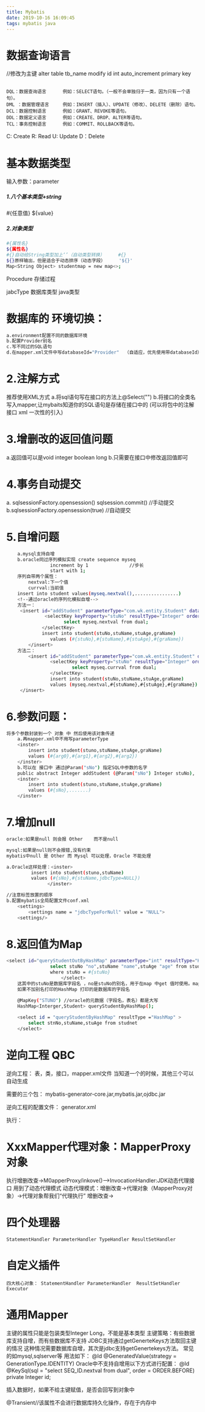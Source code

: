 ```yaml
---
title: Mybatis
date: 2019-10-16 16:09:45
tags: mybatis java
---
```

# 数据查询语言




//修改为主键
alter table tb_name modify id int auto_increment primary key


```

DQL：数据查询语言 		例如：SELECT语句。（一般不会单独归于一类，因为只有一个语句）。
DML ：数据管理语言		例如：INSERT（插入）、UPDATE（修改）、DELETE（删除）语句。
DCL：数据控制语言		例如：GRANT、REVOKE等语句。
DDL：数据定义语言		例如：CREATE、DROP、ALTER等语句。
TCL：事务控制语言 		例如：COMMIT、ROLLBACK等语句。
```
C: Create
R: Read
U: Update
D：Delete

# 基本数据类型
输入参数：parameter
##### 1.八个基本类型+string
#{任意值}
${value}

##### 2.对象类型
```bash
#{属性名}
${属性名}
#{}自动给String类型加上‘’（自动类型转换）     #{} 
${}原样输出，但是适合于动态排序（动态字段）     '${}' 
Map<String Object> studentmap = new map<>;
```

Procedure  存储过程

jabcType  数据库类型  java类型

# 数据库的 环境切换：
```bash
a.environment配置不同的数据库环境
b.配置Provider别名
c.写不同过的SQL语句
d.在mapper.xml文件中写databaseId="Provider"  （自适应，优先使用带databaseId）

```
# 2.注解方式
推荐使用XML方式
a.将sql语句写在接口的方法上@Select("")
b.将接口的全类名写入mapper,让mybaits知道你的SQL语句是存储在接口中的
<package name = "com.wk.mapper"/> (可以将包中的注解 接口 xml 一次性的引入)

# 3.增删改的返回值问题
a.返回值可以是void  integer boolean long
b.只需要在接口中修改返回值即可

# 4.事务自动提交
a. sqlsessionFactory.opensession()  sqlsession.commit()  //手动提交
b.sqlsessionFactory.opensession(true) //自动提交

# 5.自增问题
```bash
	a.mysql支持自增
	b.oracle同过序列模拟实现 create sequence myseq 
				increment by 1               //步长	
				start with 1; 
	序列自带两个属性：
		nextval:下一个值
		currval:当前值
	insert into student values(myseq.nextval(),................)
	<!--通过oracle的序列化模拟自增-->
	方法一：
   	 <insert id="addStudent" parameterType="com.wk.entity.Student" databaseId="oracle">
      		  <selectKey keyProperty="stuNo" resultType="Integer" order="BEFORE">
           			 select myseq.nextval from dual;
       		 </selectKey>
       		 insert into student(stuNo,stuName,stuAge,graName)
        		values (#{stuNo},#{stuName},#{stuAge},#{graName})
    	</insert>
	方法二：
	    <insert id="addStudent" parameterType="com.wk.entity.Student" databaseId="oracle">
        		<selectKey keyProperty="stuNo" resultType="Integer" order="AFTER">
            			select myseq.currval from dual;
        		</selectKey>
        		insert into student(stuNo,stuName,stuAge,graName)
        		values (myseq.nextval,#{stuName},#{stuAge},#{graName})
   	 </insert>
```

# 6.参数问题：
```bash
将多个参数封装到一个 对象 中 然后使用该对象传递
	a.再mapper.xml中不用写parameterType
	<inster>
		insert into student(stuno,stuName,stuAge,graName)
		values (#{arg0},#{arg1},#{arg2},#{arg2})
	</inster>
	b.可以在 接口中 通过@Param("sNo") 指定SQL中参数的名字
	public abstract Integer addStudent (@Param("sNo") Integer stuNo),
	<inster>
		insert into student(stuno,stuName,stuAge,graName)
		values (#{sNo},.......)
	</inster>
```
# 7.增加null
```bash
oracle:如果是null 则会报 Other	而不是null 

mysql:如果是null则不会报错,没有约束
mybatis中null 是 Other 而 Mysql 可以处理，Oracle 不能处理

a.Oracle这样处理：<inster>
		 insert into student(stuno,stuName)
		 values (#{sNo},#{stuName,jdbcType=NULL})
	           </inster>

//注意标签放置的顺序
b.配置mybatis全局配置文件conf.xml
	<settings>
		<settings name = "jdbcTypeForNull" value = "NULL">
	<settings/>

```
# 8.返回值为Map
```bash
<select id="queryStudentOutByHashMap" parameterType="int" resultType="HashMap">
        		select stuNo "no",stuName "name",stuAge "age" from student
         		where stuNo = #{stuNo}
                    </select> 
	这其中的stuNo是数据库字段名 ，no是stuNo的别名，用于在map 中get 值时使用。map.get("no");
	如果不加别名打印的HashMap 打印的是数据库的字段名

	@MapKey("STUNO") //oracle的元数据（字段名，表名）都是大写
	HashMap<Interger,Student> queryStudentByHashMap();
	
	<select id = "queryStudentByHashMap" resultType ="HashMap" >
		select stnNo,stuName,stuAge from studnet
	</select>

```
# 逆向工程 QBC
逆向工程：
	表，类，接口，mapper.xml文件 当知道一个的时候，其他三个可以自动生成

需要的三个包：
	mybatis-generator-core.jar,mybatis.jar,ojdbc.jar

逆向工程的配置文件：
	generator.xml 

执行：



# XxxMapper代理对象：MapperProxy对象
执行增删改查->M0apperProxy/inkove()-->InvocationHandler:JDK动态代理接口 用到了动态代理模式
动态代理模式：增删改查->代理对象（MapperProxy对象）->代理对象帮我们“代理执行” 增删改查->

# 四个处理器
	StatementHandler ParameterHandler TypeHandler ResultSetHandler

# 自定义插件
	四大核心对象：	StatementHandler ParameterHandler  ResultSetHandler Executor
	
# 通用Mapper
 主键的属性只能是包装类型Integer Long，不能是基本类型
主键策略：有些数据库支持自增，而有些数据库不支持
JDBC支持通过getGenerteKeys方法取回主键的情况
这种情况需要数据库自增，其次是jdbc支持getGenertekeys方法。
常见的如mysql,sqlserver等
用法如下：
@Id
@GeneratedValue(strategy = GenerationType.IDENTITY)
Oracle中不支持自增用以下方式进行配置：
@Id
@KeySql(sql = "select SEQ_ID.nextval from dual", order = ORDER.BEFORE)
private Integer id;

插入数据时，如果不给主键赋值，是否会回写到对象中

@Transient//该属性不会进行数据库持久化操作，存在于内存中

